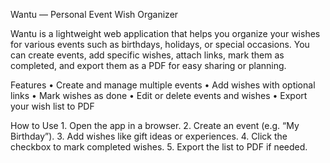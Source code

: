 Wantu — Personal Event Wish Organizer

Wantu is a lightweight web application that helps you organize your wishes for various events such as birthdays, holidays, or special occasions. You can create events, add specific wishes, attach links, mark them as completed, and export them as a PDF for easy sharing or planning.

Features
	•	Create and manage multiple events
	•	Add wishes with optional links
	•	Mark wishes as done
	•	Edit or delete events and wishes
	•	Export your wish list to PDF

How to Use
	1.	Open the app in a browser.
	2.	Create an event (e.g. “My Birthday”).
	3.	Add wishes like gift ideas or experiences.
	4.	Click the checkbox to mark completed wishes.
	5.	Export the list to PDF if needed.
